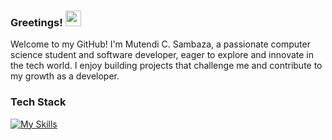 
### Greetings! <img src="https://emojis.slackmojis.com/emojis/images/1536351075/4594/blob-wave.gif" width="25"/>

Welcome to my GitHub! I'm Mutendi C. Sambaza,
a passionate computer science student and software developer, eager to explore and innovate in the tech world. I enjoy building projects that challenge me and contribute to my growth as a developer. 

### Tech Stack
[![My Skills](https://skillicons.dev/icons?i=py,js,css,html,cpp,cs,react,figma,mysql,github,java,idea,nodejs,openstack,vscode&perline=8)](https://skillicons.dev)


